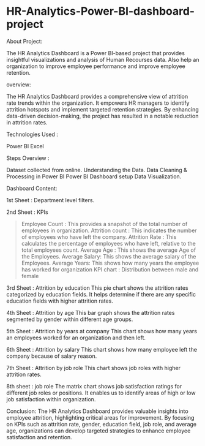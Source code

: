 # HR-Analytics-Power-BI-dashboard-project

About Project:

The HR Analytics Dashboard is a Power BI-based project that provides insightful visualizations and analysis of Human Recourses data. Also help an organization to improve employee performance and improve employee retention.

overview:

The HR Analytics Dashboard provides a comprehensive view of attrition rate trends within the organization. It empowers HR managers to identify attrition hotspots and implement targeted retention strategies. By enhancing data-driven decision-making, the project has resulted in a notable reduction in attrition rates.

Technologies Used :

Power BI 
Excel

Steps Overview :

Dataset collected from online.
Understanding the Data.
Data Cleaning & Processing in Power BI
Power BI Dashboard setup
Data Visualization.

Dashboard Content:

1st Sheet : Department level filters.

2nd Sheet : KPIs
>Employee Count : This provides a snapshot of the total number of employees in organization.
>Attrition count : This indicates the number of employees who have left the company.
>Attrition Rate : This calculates the percentage of employees who have left, relative to the total employees count.
>Average Age : This shows the average Age of the Employees.
>Average Salary: This shows the average salary of the Employees.
>Average Years: This shows how many years the employee has worked for organization
>KPI chart : Distribution between male and female 

3rd Sheet : Attrition by education
This pie chart shows the attrition rates categorized by education fields. It helps determine if there are any specific education fields with higher attrition rates.

4th Sheet : Attrition by age
This bar graph shows the attrition rates segmented by gender within different age groups.

5th Sheet : Attrition by years at company
This chart shows how many years an employees worked for an organization and then left.

6th Sheet : Attrition by salary
This chart shows how many employee left the company because of salary reason.

7th Sheet : Attrition by job role
This chart shows job roles with higher attrition rates.

8th sheet : job role
The matrix chart shows job satisfaction ratings for different job roles or positions. It enables us to identify areas of high or low job satisfaction within organization.

Conclusion:
The HR Analytics Dashboard provides valuable insights into employee attrition, highlighting critical areas for improvement. By focusing on KPIs such as attrition rate, gender, education field, job role, and average age, organizations can develop targeted strategies to enhance employee satisfaction and retention.



